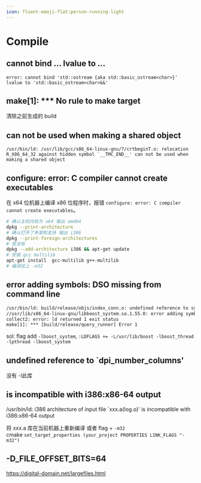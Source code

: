 ```yaml
---
icon: fluent-emoji-flat:person-running-light
---
```

# Compile

## cannot bind ... lvalue to ...

`error: cannot bind 'std::ostream {aka std::basic_ostream<char>}' lvalue to 'std::basic_ostream<char>&&'`

## make[1]: *** No rule to make target

清除之前生成的 build

## can not be used when making a shared object

```shell
/usr/bin/ld: /usr/lib/gcc/x86_64-linux-gnu/7/crtbeginT.o: relocation R_X86_64_32 against hidden symbol `__TMC_END__' can not be used when making a shared object
```

## configure: error: C compiler cannot create executables

在 x64 位机器上编译 x86 位程序时，报错 `configure: error: C compiler cannot create executables`。

```bash
# 确认主机内核为 x64 输出 amd64
dpkg --print-architecture 
# 确认打开了多架构支持 输出 i386
dpkg --print-foreign-architectures
# 若没有
dpkg --add-architecture i386 && apt-get update
# 安装 gcc multilib
apt-get install  gcc-multilib g++-multilib 
# 编译加上 -m32
```

## error adding symbols: DSO missing from command line

```txt
/usr/bin/ld: build/release/objs/index_conn.o: undefined reference to symbol '_ZN5boost6system15system_categoryEv'
//usr/lib/x86_64-linux-gnu/libboost_system.so.1.55.0: error adding symbols: DSO missing from command line
collect2: error: ld returned 1 exit status
make[1]: *** [build/release/query_runner] Error 1
```

sol: flag add `-lboost_system`, `:LDFLAGS += -L/usr/lib/boost -lboost_thread -lpthread -lboost_system`

## undefined reference to `dpi_number_columns'

没有 -l此库

## is incompatible with i386:x86-64 output

/usr/bin/ld: i386 architecture of input file `xxx.a(log.o)' is incompatible with i386:x86-64 output

将 xxx.a 库在当前机器上重新编译 或者 flag + `-m32`  
cmake `set_target_properties (your_project PROPERTIES LINK_FLAGS "-m32")`

## -D_FILE_OFFSET_BITS=64

<https://digital-domain.net/largefiles.html>
